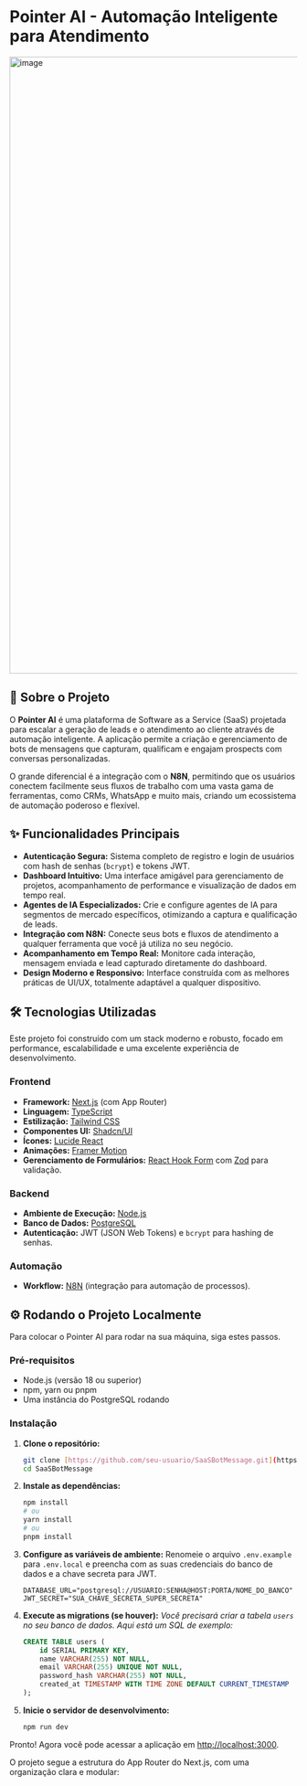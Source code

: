 # Pointer AI - Automação Inteligente para Atendimento

[<img width="1899" height="1080" alt="image" src="https://github.com/user-attachments/assets/f474b0bf-3cd6-43bf-b13f-6eff4872ca34" />](https://i.imgur.com/2MOclLn.png)


## 🚀 Sobre o Projeto

O **Pointer AI** é uma plataforma de Software as a Service (SaaS) projetada para escalar a geração de leads e o atendimento ao cliente através de automação inteligente. A aplicação permite a criação e gerenciamento de bots de mensagens que capturam, qualificam e engajam prospects com conversas personalizadas.

O grande diferencial é a integração com o **N8N**, permitindo que os usuários conectem facilmente seus fluxos de trabalho com uma vasta gama de ferramentas, como CRMs, WhatsApp e muito mais, criando um ecossistema de automação poderoso e flexível.

## ✨ Funcionalidades Principais

* **Autenticação Segura:** Sistema completo de registro e login de usuários com hash de senhas (`bcrypt`) e tokens JWT.
* **Dashboard Intuitivo:** Uma interface amigável para gerenciamento de projetos, acompanhamento de performance e visualização de dados em tempo real.
* **Agentes de IA Especializados:** Crie e configure agentes de IA para segmentos de mercado específicos, otimizando a captura e qualificação de leads.
* **Integração com N8N:** Conecte seus bots e fluxos de atendimento a qualquer ferramenta que você já utiliza no seu negócio.
* **Acompanhamento em Tempo Real:** Monitore cada interação, mensagem enviada e lead capturado diretamente do dashboard.
* **Design Moderno e Responsivo:** Interface construída com as melhores práticas de UI/UX, totalmente adaptável a qualquer dispositivo.

## 🛠️ Tecnologias Utilizadas

Este projeto foi construído com um stack moderno e robusto, focado em performance, escalabilidade e uma excelente experiência de desenvolvimento.

### Frontend

* **Framework:** [Next.js](https://nextjs.org/) (com App Router)
* **Linguagem:** [TypeScript](https://www.typescriptlang.org/)
* **Estilização:** [Tailwind CSS](https://tailwindcss.com/)
* **Componentes UI:** [Shadcn/UI](https://ui.shadcn.com/)
* **Ícones:** [Lucide React](https://lucide.dev/)
* **Animações:** [Framer Motion](https://www.framer.com/motion/)
* **Gerenciamento de Formulários:** [React Hook Form](https://react-hook-form.com/) com [Zod](https://zod.dev/) para validação.

### Backend

* **Ambiente de Execução:** [Node.js](https://nodejs.org/)
* **Banco de Dados:** [PostgreSQL](https://www.postgresql.org/)
* **Autenticação:** JWT (JSON Web Tokens) e `bcrypt` para hashing de senhas.

### Automação

* **Workflow:** [N8N](https://n8n.io/) (integração para automação de processos).

## ⚙️ Rodando o Projeto Localmente

Para colocar o Pointer AI para rodar na sua máquina, siga estes passos.

### Pré-requisitos

* Node.js (versão 18 ou superior)
* npm, yarn ou pnpm
* Uma instância do PostgreSQL rodando

### Instalação

1.  **Clone o repositório:**
    ```bash
    git clone [https://github.com/seu-usuario/SaaSBotMessage.git](https://github.com/seu-usuario/SaaSBotMessage.git)
    cd SaaSBotMessage
    ```

2.  **Instale as dependências:**
    ```bash
    npm install
    # ou
    yarn install
    # ou
    pnpm install
    ```

3.  **Configure as variáveis de ambiente:**
    Renomeie o arquivo `.env.example` para `.env.local` e preencha com as suas credenciais do banco de dados e a chave secreta para JWT.

    ```env
    DATABASE_URL="postgresql://USUARIO:SENHA@HOST:PORTA/NOME_DO_BANCO"
    JWT_SECRET="SUA_CHAVE_SECRETA_SUPER_SECRETA"
    ```

4.  **Execute as migrations (se houver):**
    *Você precisará criar a tabela `users` no seu banco de dados. Aqui está um SQL de exemplo:*
    ```sql
    CREATE TABLE users (
        id SERIAL PRIMARY KEY,
        name VARCHAR(255) NOT NULL,
        email VARCHAR(255) UNIQUE NOT NULL,
        password_hash VARCHAR(255) NOT NULL,
        created_at TIMESTAMP WITH TIME ZONE DEFAULT CURRENT_TIMESTAMP
    );
    ```

5.  **Inicie o servidor de desenvolvimento:**
    ```bash
    npm run dev
    ```

Pronto! Agora você pode acessar a aplicação em [http://localhost:3000](http://localhost:3000).

O projeto segue a estrutura do App Router do Next.js, com uma organização clara e modular:
